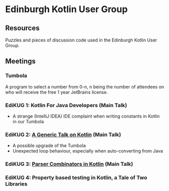 # Edinburgh Kotlin User Group
## Resources

Puzzles and pieces of discussion code used in the Edinburgh Kotlin User Group.

## Meetings

### Tumbola

 A program to select a number from 0-n, n being the number of attendees on who will receive the free 1 year JetBrains license.

### EdiKUG 1: Kotlin For Java Developers (Main Talk)

  - A strange (IntelliJ IDEA) IDE complaint when writing constants in Kotlin in our Tumbola

### EdiKUG 2: [A Generic Talk on Kotlin](https://github.com/edinburgh-kotlin-user-group/MrBergin/releases/tag/edi_kug_2) (Main Talk)

 - A possible upgrade of the Tumbola 
 - Unexpected loop behaviour, especially when auto-converting from Java

### EdiKUG 3: [Parser Combinators in Kotlin](https://github.com/edinburgh-kotlin-user-group/Parser-Combinators-In-Kotlin) (Main Talk)

### EdiKUG 4: Property based testing in Kotlin, a Tale of Two Libraries
